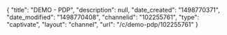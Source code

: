 {
    "title": "DEMO - PDP",
    "description": null,
    "date_created": "1498770371",
    "date_modified": "1498770408",
    "channelid": "102255761",
    "type": "captivate",
    "layout": "channel",
    "url": "\/c\/demo-pdp\/102255761"
}